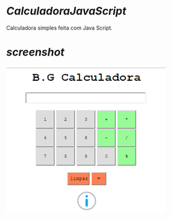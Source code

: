 # _CalculadoraJavaScript_
Calculadora simples feita com Java Script.

# _screenshot_
![Screenshot](screenshot.png)

